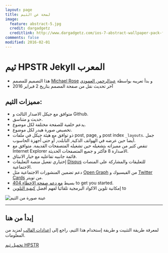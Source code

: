 ```yaml
---
layout: page
title: لمحة عن الثيم
image:
  feature: abstract-5.jpg
  credit: dargadgetz
  creditlink: http://www.dargadgetz.com/ios-7-abstract-wallpaper-pack-for-iphone-5-and-ipod-touch-retina/
comments: false
modified: 2016-02-01
---
```


# ثيم HPSTR Jekyll المعرب

* هذا التصميم للمصمم [Michael Rose](https://github.com/mmistakes) و بدأ تعريبه بواسطة [عبدالرحمن العمودي](https://github.com/bomkarram)
* آخر تحديث نقل من صفحة المصمم بتاريخ 2 فبراير 2016

## مميزات الثيم:

* متوافق مع جيكل الاصدار الثالث و Github.
* حديث و متناسق.
* يدعم خلفية للصفحة مختلفة لكل موضوع.
* تخصيص صورة هيدر لكل موضوع.
* ذو توافق مع هيئة جيكل في ملفات post, page, و post index `_layouts`. جمل أيضا حين عرضه في الهواتف الذكية, التابلت, أو حتى أجهزة الحاسوب.
* تنقص كثير من مميزاته بتشغيله حين تشغيله المتصفحات القديمة. متوافق مع Internet Explorer الاصدارة 8 فأكثر و جميع المتصفحات الحديثة.  
* قائمة جانبيه تفاعليه مع خيار الانبثاق.
* إختياري تفعيل منصة التعليقات [Disqus](http://disqus.com) للتعليقات والمشاركة على المنصات الاجتماعية.
* دعم تضمين المنشورات الاجتماعية مثل [Open Graph](https://developers.facebook.com/docs/opengraph/) من الفيسبوك و [Twitter Cards](https://dev.twitter.com/docs/cards) من تويتر.
* بسيط [مع دعم صفحة الاخطاء 404](http://flpydisk.com/jekyll-arabic-theme-hpstr/404.html) to get you started.
* إمكانية تلوين الاكواد البرمجية تلقائيا لفهم أفضل [كيفية التلوين](http://flpydisk.com/jekyll-arabic-theme-hpstr/%D8%AA%D9%84%D9%88%D9%8A%D9%86-%D8%A7%D9%84%D8%A7%D9%83%D9%88%D8%A7%D8%AF-%D8%AF%D8%A7%D8%AE%D9%84-%D8%A7%D9%84%D9%85%D9%88%D8%B6%D9%88%D8%B9/) to 

![عينة صورة من الثيم](https://98b4ca0c-a-62cb3a1a-s-sites.googlegroups.com/site/flpydisk1/home/pic/jekyll-arabic-theme-hpstr_.png)

---

## إبدأ من هنا

لمعرفة طريقة التثبيت و طريقة إستخدام هذا الثيم، راجع إلى [إعدادات القالب](http://flpydisk.com/jekyll-arabic-theme-hpstr/theme-setup/) لمزيد من المعلومات.


<div markdown="0"><a href="https://github.com/flpydisk/jekyll-arabic-theme-hpstr/archive/gh-pages.zip" class="btn btn-success">تحميل ثيم HPSTR</a></div>